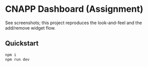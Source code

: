 
# CNAPP Dashboard (Assignment)

See screenshots; this project reproduces the look-and-feel and the add/remove widget flow.

## Quickstart
```bash
npm i
npm run dev
```
